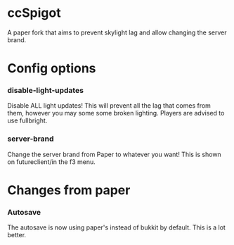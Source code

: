 # ccSpigot
A paper fork that aims to prevent skylight lag and allow changing the server brand.
# Config options
### disable-light-updates
Disable ALL light updates! This will prevent all the lag that comes from them, however you may some some broken lighting. Players are advised to use fullbright.
### server-brand
Change the server brand from Paper to whatever you want! This is shown on futureclient/in the f3 menu.

# Changes from paper
### Autosave
The autosave is now using paper's instead of bukkit by default. This is a lot better.

